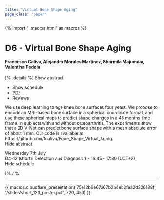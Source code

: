 ```yaml
---
title: "Virtual Bone Shape Aging"
page_class: "paper"
---
```


{% import "_macros.html" as macros %}

# D6 - Virtual Bone Shape Aging

#### Francesco Caliva, Alejandro Morales Martinez, Sharmila Majumdar, Valentina Pedoia

[% .details %]
<a class="toggle_visibility" data-selector=".abstract" data-level="3">Show abstract</a>
- <a class="toggle_visibility" data-selector=".schedule" data-level="3">Show schedule</a>
- <a href="https://openreview.net/pdf?id=1JP1g5htY6K">PDF</a>
- <a href="https://openreview.net/forum?id=1JP1g5htY6K">Reviews</a>

<p>
    <span class="abstract">
        We use deep learning to age knee bone surfaces four years. We propose to encode an MRI-based bone surface in a spherical coordinate format, and use these spherical maps to predict shape changes in a 48 months time frame, in subjects with and without osteoarthritis. The experiments show that a 2D V-Net can predict bone surface shape with a mean absolute error of about 1 mm. Our code is available  at https://github.com/fcaliva/Bone_Shape_Virtual_Aging.
        <br>
        <span class="actions"><a class="toggle_visibility" data-level="2">Hide abstract</a></span>
    </span>
</p>

<p>
    <span class="schedule">
         Wednesday 7th July<br>D4-12 (short): Detection and Diagnosis 1 - 16:45 - 17:30 (UCT+2)
        <br>
        <span class="actions"><a class="toggle_visibility" data-level="2">Hide schedule</a></span>
    </span>
</p>

[% / %]


---

{{ macros.cloudflare_presentation('75e12b6e67a67b2a4eb2fea2d326188f', '/slides/short_133_poster.pdf', 720, 450) }}
